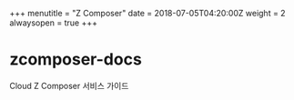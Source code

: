 +++
menutitle = "Z Composer"
date = 2018-07-05T04:20:00Z
weight = 2
alwaysopen = true
+++

# zcomposer-docs
Cloud Z Composer 서비스 가이드

